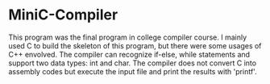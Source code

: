 # MiniC-Compiler

This program was the final program in college compiler course. I mainly used C to build the skeleton of this program, but there were some usages of C++ envolved. The compiler can recognize if-else, while statements and support two data types: int and char. The compiler does not convert C into assembly codes but execute the input file and print the results with 'printf'.
